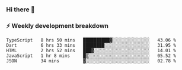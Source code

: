 ### Hi there 👋

### ⚡ Weekly development breakdown
<!--START_SECTION:waka-->
```text
TypeScript   8 hrs 50 mins   ██████████▓░░░░░░░░░░░░░░   43.06 % 
Dart         6 hrs 33 mins   ████████░░░░░░░░░░░░░░░░░   31.95 % 
HTML         2 hrs 52 mins   ███▓░░░░░░░░░░░░░░░░░░░░░   14.01 % 
JavaScript   1 hr 8 mins     █▒░░░░░░░░░░░░░░░░░░░░░░░   05.52 % 
JSON         34 mins         ▓░░░░░░░░░░░░░░░░░░░░░░░░   02.78 % 
```
<!--END_SECTION:waka-->
<!--
**MarceloWis/MarceloWis** is a ✨ _special_ ✨ repository because its `README.md` (this file) appears on your GitHub profile.

Here are some ideas to get you started:

- 🔭 I’m currently working on ...
- 🌱 I’m currently learning ...
- 👯 I’m looking to collaborate on ...
- 🤔 I’m looking for help with ...
- 💬 Ask me about ...
- 📫 How to reach me: ...
- 😄 Pronouns: ...
- ⚡ Fun fact: ...
-->
